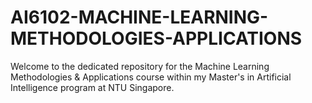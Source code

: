 # AI6102-MACHINE-LEARNING-METHODOLOGIES-APPLICATIONS
Welcome to the dedicated repository for the Machine Learning Methodologies &amp; Applications course within my Master's in Artificial Intelligence program at NTU Singapore.
